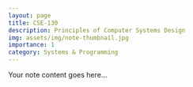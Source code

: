 ```yaml
---  
layout: page  
title: CSE-130  
description: Principles of Computer Systems Design   
img: assets/img/note-thumbnail.jpg  
importance: 1  
category: Systems & Programming  
---  
```

  
Your note content goes here...

